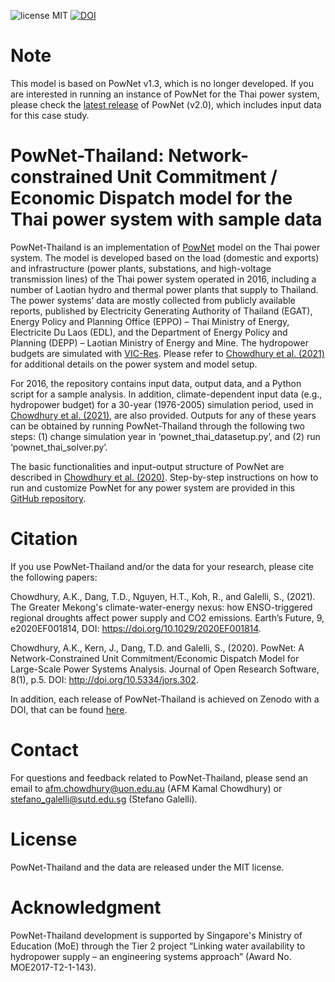 ![license MIT](https://img.shields.io/github/license/kamal0013/PowNet) [![DOI](https://zenodo.org/badge/DOI/10.5281/zenodo.4040851.svg)](https://doi.org/10.5281/zenodo.4040851)

# Note
This model is based on PowNet v1.3, which is no longer developed. If you are interested in running an instance of PowNet for the Thai power system, please check the [latest release](https://github.com/Critical-Infrastructure-Systems-Lab/PowNet) of PowNet (v2.0), which includes input data for this case study.

# PowNet-Thailand: Network-constrained Unit Commitment / Economic Dispatch model for the Thai power system with sample data
PowNet-Thailand is an implementation of [PowNet](https://github.com/kamal0013/PowNet) model on the Thai power system. The model is developed based on the load (domestic and exports) and infrastructure (power plants, substations, and high-voltage transmission lines) of the Thai power system operated in 2016, including a number of Laotian hydro and thermal power plants that supply to Thailand. The power systems’ data are mostly collected from publicly available reports, published by Electricity Generating Authority of Thailand (EGAT), Energy Policy and Planning Office (EPPO) – Thai Ministry of Energy, Electricite Du Laos (EDL), and the Department of Energy Policy and Planning (DEPP) – Laotian Ministry of Energy and Mine. The hydropower budgets are simulated with [VIC-Res](https://github.com/thanhiwer/VICRes). Please refer to [Chowdhury et al. (2021)](https://doi.org/10.1029/2020EF001814) for additional details on the power system and model setup.

For 2016, the repository contains input data, output data, and a Python script for a sample analysis. In addition, climate-dependent input data (e.g., hydropower budget) for a 30-year (1976-2005) simulation period, used in [Chowdhury et al. (2021)](https://doi.org/10.1029/2020EF001814), are also provided. Outputs for any of these years can be obtained by running PowNet-Thailand through the following two steps: (1) change simulation year in ‘pownet_thai_datasetup.py’, and (2) run ‘pownet_thai_solver.py’.

The basic functionalities and input-output structure of PowNet are described in [Chowdhury et al. (2020)](https://openresearchsoftware.metajnl.com/articles/10.5334/jors.302/). Step-by-step instructions on how to run and customize PowNet for any power system are provided in this [GitHub repository](https://github.com/kamal0013/PowNet).

# Citation
If you use PowNet-Thailand and/or the data for your research, please cite the following papers:

Chowdhury, A.K., Dang, T.D., Nguyen, H.T., Koh, R., and Galelli, S., (2021). The Greater Mekong's climate-water-energy nexus: how ENSO-triggered regional droughts affect power supply and CO2 emissions. Earth’s Future, 9, e2020EF001814, DOI: https://doi.org/10.1029/2020EF001814.

Chowdhury, A.K., Kern, J., Dang, T.D. and Galelli, S., (2020). PowNet: A Network-Constrained Unit Commitment/Economic Dispatch Model for Large-Scale Power Systems Analysis. Journal of Open Research Software, 8(1), p.5. DOI: http://doi.org/10.5334/jors.302.

In addition, each release of PowNet-Thailand is achieved on Zenodo with a DOI, that can be found [here](https://zenodo.org/record/4040851#.X2iFQWhKguU).

# Contact
For questions and feedback related to PowNet-Thailand, please send an email to afm.chowdhury@uon.edu.au (AFM Kamal Chowdhury) or stefano_galelli@sutd.edu.sg (Stefano Galelli).

# License
PowNet-Thailand and the data are released under the MIT license.

# Acknowledgment	
PowNet-Thailand development is supported by Singapore's Ministry of Education (MoE) through the Tier 2 project “Linking water availability to hydropower supply – an engineering systems approach” (Award No. MOE2017-T2-1-143).
